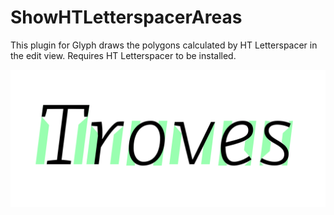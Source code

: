 # ShowHTLetterspacerAreas
This plugin for Glyph draws the polygons calculated by HT Letterspacer in the edit view. Requires HT Letterspacer to be installed.


![Areas are shown in green.](ShowHTLSPolygons.png "Show Angled Handles Screenshot")
